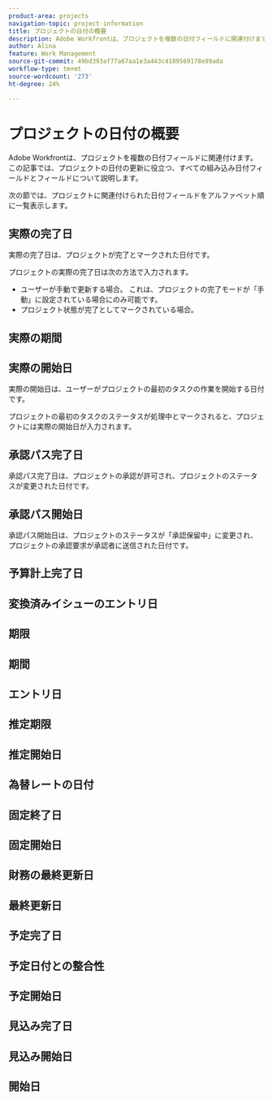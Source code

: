 ```yaml
---
product-area: projects
navigation-topic: project-information
title: プロジェクトの日付の概要
description: Adobe Workfrontは、プロジェクトを複数の日付フィールドに関連付けます。 この記事では、プロジェクトのすべての組み込み日付フィールドについて説明します。
author: Alina
feature: Work Management
source-git-commit: 49bd393af77a67aa1e3a443c4189569178e99ada
workflow-type: tm+mt
source-wordcount: '273'
ht-degree: 24%

---
```



<!--add to TOC and miniTOC-->

# プロジェクトの日付の概要

Adobe Workfrontは、プロジェクトを複数の日付フィールドに関連付けます。 この記事では、プロジェクトの日付の更新に役立つ、すべての組み込み日付フィールドとフィールドについて説明します。

次の節では、プロジェクトに関連付けられた日付フィールドをアルファベット順に一覧表示します。

## 実際の完了日

実際の完了日は、プロジェクトが完了とマークされた日付です。

プロジェクトの実際の完了日は次の方法で入力されます。

* ユーザーが手動で更新する場合。 これは、プロジェクトの完了モードが「手動」に設定されている場合にのみ可能です。
* プロジェクト状態が完了としてマークされている場合。

## 実際の期間

## 実際の開始日

実際の開始日は、ユーザーがプロジェクトの最初のタスクの作業を開始する日付です。

プロジェクトの最初のタスクのステータスが処理中とマークされると、プロジェクトには実際の開始日が入力されます。

## 承認パス完了日

承認パス完了日は、プロジェクトの承認が許可され、プロジェクトのステータスが変更された日付です。

## 承認パス開始日

承認パス開始日は、プロジェクトのステータスが「承認保留中」に変更され、プロジェクトの承認要求が承認者に送信された日付です。

## 予算計上完了日

## 変換済みイシューのエントリ日

## 期限

## 期間

## エントリ日

## 推定期限

## 推定開始日

## 為替レートの日付

## 固定終了日

## 固定開始日

## 財務の最終更新日

## 最終更新日

## 予定完了日

## 予定日付との整合性

## 予定開始日

## 見込み完了日

## 見込み開始日

## 開始日






